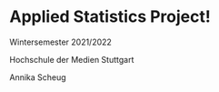 # Applied Statistics Project!

Wintersemester 2021/2022

Hochschule der Medien Stuttgart

Annika Scheug

